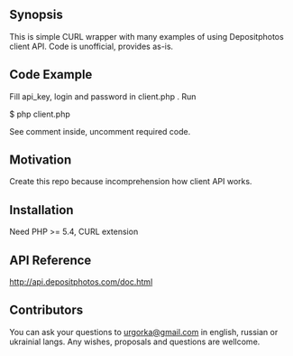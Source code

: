 ## Synopsis

This is simple CURL wrapper with many examples of using Depositphotos client API. Code is unofficial, provides as-is.

## Code Example

Fill api_key, login and password in client.php . Run

$ php client.php

See comment inside, uncomment required code.

## Motivation

Create this repo because incomprehension how client API works.

## Installation

Need PHP >= 5.4, CURL extension

## API Reference

http://api.depositphotos.com/doc.html

## Contributors

You can ask your questions to <urgorka@gmail.com> in english, russian or ukrainial langs. Any wishes, proposals and questions are wellcome.
